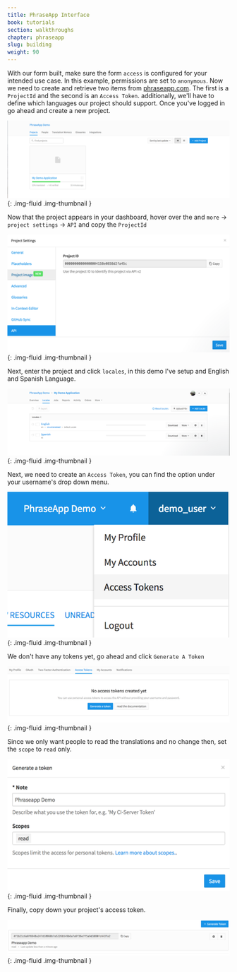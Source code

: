 ```yaml
---
title: PhraseApp Interface
book: tutorials
section: walkthroughs
chapter: phraseapp
slug: building
weight: 90
---
```

With our form built, make sure the form `access` is configured for your intended use case. In this example, permissions 
are set to `anonymous`. Now we need to create and retrieve two items from [phraseapp.com](https://phraseapp.com/account/login).
The first is a `ProjectId` and the second is an `Access Token`. additionally, we'll have to define which languages
our project should support. Once you've logged in go ahead and create a new project. 

![Project Create](/assets/img/tutorials/walkthroughs/translations/phrase-app-1.png){: .img-fluid .img-thumbnail }

Now that the project appears in your dashboard, hover over the and `more` → `project settings` → `API` and copy
the `ProjectId`

![Project Settings](/assets/img/tutorials/walkthroughs/translations/phrase-app-2.png){: .img-fluid .img-thumbnail }

Next, enter the project and click `locales`, in this demo I've setup and English and Spanish Language.

![Project Locales](/assets/img/tutorials/walkthroughs/translations/phrase-app-3.png){: .img-fluid .img-thumbnail }

Next, we need to create an `Access Token`, you can find the option under your username's drop down menu. 

![Where is Access Token](/assets/img/tutorials/walkthroughs/translations/phrase-app-4.png){: .img-fluid .img-thumbnail }

We don't have any tokens yet, go ahead and click `Generate A Token`

![Generate an Access Token](/assets/img/tutorials/walkthroughs/translations/phrase-app-5.png){: .img-fluid .img-thumbnail }

Since we only want people to read the translations and no change then, set the `scope` to `read` only.

![Access Token Settings](/assets/img/tutorials/walkthroughs/translations/phrase-app-6.png){: .img-fluid .img-thumbnail }

Finally, copy down your project's access token. 

![The Actual Token](/assets/img/tutorials/walkthroughs/translations/phrase-app-7.png){: .img-fluid .img-thumbnail }
